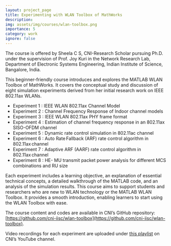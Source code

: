 ```yaml
---
layout: project_page
title: Experimenting with WLAN Toolbox of MathWorks
description: 
img: assets/img/courses/wlan-toolbox.png
importance: 5
category: work
ignore: false
---
```


The course is offered by Sheela C S, CNI-Research Scholar pursuing Ph.D. under the supervision of Prof. Joy Kuri in the Network Research Lab, Department of Electronic Systems Engineering, Indian Institute of Science, Bangalore, India.

This beginner-friendly course introduces and explores the MATLAB WLAN Toolbox of MathWorks. It covers the conceptual study and discussion of eight simulation experiments derived from her initial research work on IEEE 802.11ax WLANs.  

- Experiment 1 : IEEE WLAN 802.11ax Channel Model
- Experiment 2 : Channel Frequency Response of Indoor channel models
- Experiment 3 : IEEE WLAN 802.11ax PHY frame format  
- Experiment 4 : Estimation of channel frequency response in an 802.11ax SISO-OFDM channel
- Experiment 5 : Dynamic rate control simulation in 802.11ac channel
- Experiment 6 : Auto Rate Fallback (ARF) rate control algorithm in 802.11ax channel  
- Experiment 7 : Adaptive ARF (AARF) rate control algorithm in 802.11ax channel
- Experiment 8 : HE- MU transmit packet power analysis for different MCS combinations and RU size

Each experiment includes a learning objective, an explanation of essential technical concepts, a detailed walkthrough of the MATLAB code, and an analysis of the simulation results. This course aims to support students and researchers who are new to WLAN technology or the MATLAB WLAN Toolbox. It provides a smooth introduction, enabling learners to start using the WLAN Toolbox with ease.  

The course content and codes are available in CNI’s GitHub repository: [https://github.com/cni-iisc/wlan-toolbox](https://github.com/cni-iisc/wlan-toolbox).

Video recordings for each experiment are uploaded under [this playlist](https://youtube.com/playlist?list=PLNN9TCnjABcYHR9XRiQitBCHJUeT_58QG&si=iQvBKUVCtirMGizj) on CNI’s YouTube channel.